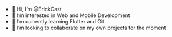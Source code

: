- 👋 Hi, I’m @ErickCast
- 👀 I’m interested in Web and Mobile Development
- 🌱 I’m currently learning Flutter and Git
- 💞️ I’m looking to collaborate on my own projects for the moment
